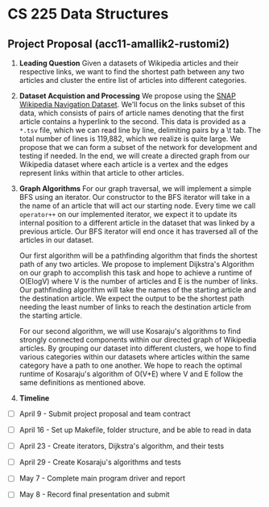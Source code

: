 # CS 225 Data Structures
## Project Proposal (acc11-amallik2-rustomi2)

1. **Leading Question** 
   Given a datasets of Wikipedia articles and their respective links, we want to find the shortest path between any two articles and cluster the entire list of articles into different categories.

2. **Dataset Acquistion and Processing** 
   We propose using the [SNAP Wikipedia Navigation Dataset](https://snap.stanford.edu/data/wikispeedia.html). We'll focus on the links subset of this data, which consists of pairs of article names denoting that the first article contains a hyperlink to the second. This data is provided as a `*.tsv` file, which we can read line by line, delimiting pairs by a \t tab. The total number of lines is 119,882, which we realize is quite large. We propose that we can form a subset of the network for development and testing if needed. In the end, we will create a directed graph from our Wikipedia dataset where each article is a vertex and the edges represent links within that article to other articles.

3. **Graph Algorithms** 
   For our graph traversal, we will implement a simple BFS using an iterator. Our constructor to the BFS iterator will take in a the name of an article that will act our starting node. Every time we call `operator++` on our implemented iterator, we expect it to update its internal position to a different article in the dataset that was linked by a previous article. Our BFS iterator will end once it has traversed all of the articles in our dataset. 
   
   Our first algorithm will be a pathfinding algorithm that finds the shortest path of any two articles. We propose to implement Dijkstra's Algorithm on our graph to accomplish this task and hope to achieve a runtime of O(ElogV) where V is the number of articles and E is the number of links. Our pathfinding algorithm will take the names of the starting article and the destination article. We expect the output to be the shortest path needing the least number of links to reach the destination article from the starting article.
   
   For our second algorithm, we will use Kosaraju's algorithms to find strongly connected components within our directed graph of Wikipedia articles. By grouping our dataset into different clusters, we hope to find various categories within our datasets where articles within the same category have a path to one another. We hope to reach the optimal runtime of Kosaraju's algorithm of O(V+E) where V and E follow the same definitions as mentioned above.

4. **Timeline** 
   
- [ ] April 9 - Submit project proposal and team contract   
- [ ] April 16 - Set up Makefile, folder structure, and be able to read in data 
- [ ] April 23 - Create iterators, Dijkstra's algorithm, and their tests 
- [ ] April 29 - Create Kosaraju's algorithms and tests        
- [ ] May 7 - Complete main program driver and report
- [ ] May 8 - Record final presentation and submit
   
